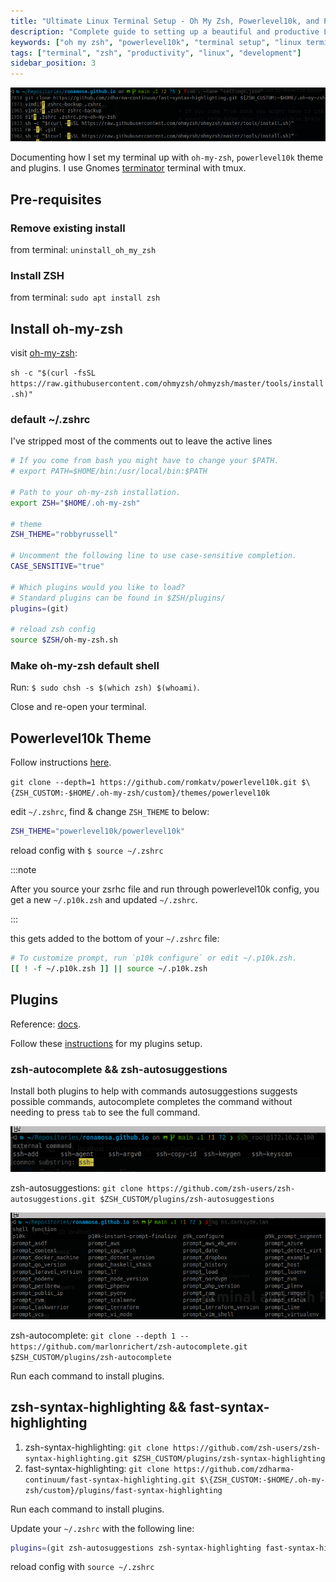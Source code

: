 ```yaml
---
title: "Ultimate Linux Terminal Setup - Oh My Zsh, Powerlevel10k, and Productivity Tools"
description: "Complete guide to setting up a beautiful and productive Linux terminal with Oh My Zsh, Powerlevel10k theme, tmux, and essential plugins for developers."
keywords: ["oh my zsh", "powerlevel10k", "terminal setup", "linux terminal", "zsh configuration", "tmux", "developer terminal", "terminal productivity"]
tags: ["terminal", "zsh", "productivity", "linux", "development"]
sidebar_position: 3
---
```


![terminal](/img/terminal-omz-p10k.png)

Documenting how I set my terminal up with `oh-my-zsh`, `powerlevel10k` theme and plugins. I use Gnomes [terminator](https://gnome-terminator.org/) terminal with tmux.

## Pre-requisites

### Remove existing install

from terminal: `uninstall_oh_my_zsh`

### Install ZSH

from terminal: `sudo apt install zsh`

## Install oh-my-zsh

visit [oh-my-zsh](https://ohmyz.sh/#install):

`sh -c "$(curl -fsSL https://raw.githubusercontent.com/ohmyzsh/ohmyzsh/master/tools/install.sh)"`

### default ~/.zshrc

I've stripped most of the comments out to leave the active lines

```sh
# If you come from bash you might have to change your $PATH.
# export PATH=$HOME/bin:/usr/local/bin:$PATH

# Path to your oh-my-zsh installation.
export ZSH="$HOME/.oh-my-zsh"

# theme
ZSH_THEME="robbyrussell"

# Uncomment the following line to use case-sensitive completion.
CASE_SENSITIVE="true"

# Which plugins would you like to load?
# Standard plugins can be found in $ZSH/plugins/
plugins=(git)

# reload zsh config
source $ZSH/oh-my-zsh.sh
```

### Make oh-my-zsh default shell

Run: `$ sudo chsh -s $(which zsh) $(whoami)`.

Close and re-open your terminal.

## Powerlevel10k Theme

Follow instructions [here](https://bytexd.com/install-powerlevel10k-zsh-theme-with-oh-my-zsh/).

`git clone --depth=1 https://github.com/romkatv/powerlevel10k.git $\{ZSH_CUSTOM:-$HOME/.oh-my-zsh/custom}/themes/powerlevel10k`

edit `~/.zshrc`, find & change `ZSH_THEME` to below:

```sh
ZSH_THEME="powerlevel10k/powerlevel10k"
```

reload config with `$ source ~/.zshrc`

:::note

After you source your zsrhc file and run through powerlevel10k config, you get a new `~/.p10k.zsh` and updated `~/.zshrc`.

:::

this gets added to the bottom of your `~/.zshrc` file:

```sh
# To customize prompt, run `p10k configure` or edit ~/.p10k.zsh.
[[ ! -f ~/.p10k.zsh ]] || source ~/.p10k.zsh
```

## Plugins

Reference: [docs](https://github.com/ohmyzsh/ohmyzsh/wiki/Plugins).

Follow these [instructions](https://gist.github.com/n1snt/454b879b8f0b7995740ae04c5fb5b7df) for my plugins setup.

### zsh-autocomplete && zsh-autosuggestions

Install both plugins to help with commands autosuggestions suggests possible commands, autocomplete completes the command without needing to press `tab` to see the full command.

![autosuggestions](/img/terminal-autosuggestions.png)

zsh-autosuggestions: `git clone https://github.com/zsh-users/zsh-autosuggestions.git $ZSH_CUSTOM/plugins/zsh-autosuggestions`

![autocompletes](/img/terminal-autocompletes.png)

zsh-autocomplete: `git clone --depth 1 -- https://github.com/marlonrichert/zsh-autocomplete.git $ZSH_CUSTOM/plugins/zsh-autocomplete`

Run each command to install plugins.

## zsh-syntax-highlighting && fast-syntax-highlighting

1. zsh-syntax-highlighting: `git clone https://github.com/zsh-users/zsh-syntax-highlighting.git $ZSH_CUSTOM/plugins/zsh-syntax-highlighting`
2. fast-syntax-highlighting: `git clone https://github.com/zdharma-continuum/fast-syntax-highlighting.git $\{ZSH_CUSTOM:-$HOME/.oh-my-zsh/custom}/plugins/fast-syntax-highlighting`

Run each command to install plugins.

Update your `~/.zshrc` with the following line:

```sh
plugins=(git zsh-autosuggestions zsh-syntax-highlighting fast-syntax-highlighting zsh-autocomplete)
```

reload config with `source ~/.zshrc`
